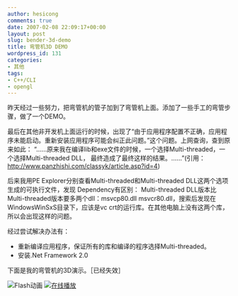 ```yaml
---
author: hesicong
comments: true
date: 2007-02-08 22:09:17+00:00
layout: post
slug: bender-3d-demo
title: 弯管机3D DEMO
wordpress_id: 131
categories:
- 其他
tags:
- C++/CLI
- opengl
---
```



昨天经过一些努力，把弯管机的管子加到了弯管机上面。添加了一些手工的弯管步骤，做了一个DEMO。

最后在其他非开发机上面运行的时候，出现了“由于应用程序配置不正确，应用程序未能启动。重新安装应用程序可能会纠正此问题。”这个问题。上网查询，查到原来如此：
“……原来我在编译lib和exe文件的时候，一个选择Multi-threaded，一个选择Multi-threaded DLL， 最终造成了最终这样的结果。……”(引用：http://www.panzhishi.com/classyk/article.asp?id=4)

后来我用PE Explorer分别查看Multi-threaded和Multi-threaded DLL这两个选项生成的可执行文件，发现
Dependency有区别：
Multi-threaded DLL版本比Multi-threaded版本要多两个dll：msvcp80.dll msvcr80.dll，搜索后发现在WindowsWinSxS目录下，应该是vc crt的运行库。在其他电脑上没有这两个库，所以会出现这样的问题。

经过尝试解决办法有：
* 重新编译应用程序，保证所有的库和编译的程序选择Multi-threaded。
* 安装.Net Framework 2.0

下面是我的弯管机的3D演示。［已经失效］

![](images/flash.gif)Flash动画
[![](images/mm_snd.gif)在线播放](javascript:MediaShow('swf','temp39820','attachments/month_0702/SimulationNode.swf','400','300'))
